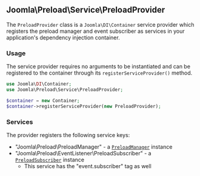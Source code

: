 ## Joomla\Preload\Service\PreloadProvider

The `PreloadProvider` class is a `Joomla\DI\Container` service provider which registers the preload manager and event subscriber as services in your application's dependency injection container.

### Usage

The service provider requires no arguments to be instantiated and can be registered to the container through its `registerServiceProvider()` method.

```php
use Joomla\DI\Container;
use Joomla\Preload\Service\PreloadProvider;

$container = new Container;
$container->registerServiceProvider(new PreloadProvider);
```

### Services

The provider registers the following service keys:

* "Joomla\Preload\PreloadManager" - a [`PreloadManager`](../PreloadManager.md) instance
* "Joomla\Preload\EventListener\PreloadSubscriber" - a [`PreloadSubscriber`](../EventListener/PreloadSubscriber.md) instance
	* This service has the "event.subscriber" tag as well
